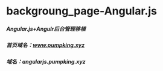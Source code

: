 # backgroung_page-Angular.js
##### Angular.js+Angulr后台管理移植
##### 首页域名：www.pumpking.xyz
##### 域名：angularjs.pumpking.xyz